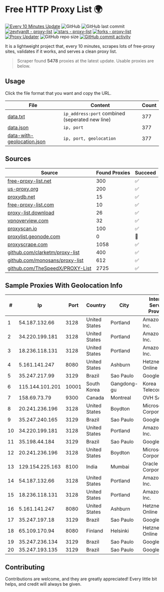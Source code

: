 
# Free HTTP Proxy List 🌍

[![Every 10 Minutes Update](https://github.com/mertguvencli/http-proxy-list/actions/workflows/main.yml/badge.svg?branch=main)](https://github.com/mertguvencli/http-proxy-list/actions/workflows/main.yml)
![GitHub](https://img.shields.io/github/license/mertguvencli/http-proxy-list)
![GitHub last commit](https://img.shields.io/github/last-commit/mertguvencli/http-proxy-list)
[![zevtyardt - proxy-list](https://img.shields.io/static/v1?label=zevtyardt&message=proxy-list&color=blue&logo=github)](https://github.com/zevtyardt/proxy-list "Go to GitHub repo")
[![stars - proxy-list](https://img.shields.io/github/stars/zevtyardt/proxy-list?style=social)](https://github.com/zevtyardt/proxy-list)
[![forks - proxy-list](https://img.shields.io/github/forks/zevtyardt/proxy-list?style=social)](https://github.com/zevtyardt/proxy-list)
[![Proxy Updater](https://github.com/zevtyardt/proxy-list/workflows/Proxy%20Updater/badge.svg)](https://github.com/zevtyardt/proxy-list/actions?query=workflow:"Proxy+Updater")
![GitHub repo size](https://img.shields.io/github/repo-size/zevtyardt/proxy-list)
[![GitHub commit activity](https://img.shields.io/github/commit-activity/m/zevtyardt/proxy-list?logo=commits)](https://github.com/zevtyardt/proxy-list/commits/main)

It is a lightweight project that, every 10 minutes, scrapes lots of free-proxy sites, validates if it works, and serves a clean proxy list.

> Scraper found **5478** proxies at the latest update. Usable proxies are below.

## Usage

Click the file format that you want and copy the URL.

|File|Content|Count|
|----|-------|-----|
|[data.txt](https://raw.githubusercontent.com/mertguvencli/http-proxy-list/main/proxy-list/data.txt)|`ip_address:port` combined (seperated new line)|377|
|[data.json](https://raw.githubusercontent.com/mertguvencli/http-proxy-list/main/proxy-list/data.json)|`ip, port`|377|
|[data-with-geolocation.json](https://raw.githubusercontent.com/mertguvencli/http-proxy-list/main/proxy-list/data-with-geolocation.json)|`ip, port, geolocation`|377|

## Sources

|Source|Found Proxies|Succeed|
|------|-------------|-------|
|[free-proxy-list.net](https://free-proxy-list.net)|300|✅|
|[us-proxy.org](https://www.us-proxy.org)|200|✅|
|[proxydb.net](http://proxydb.net)|15|✅|
|[free-proxy-list.com](https://free-proxy-list.com/?page=&port=&type%5B%5D=http&type%5B%5D=https&up_time=0&search=Search)|10|✅|
|[proxy-list.download](https://www.proxy-list.download/HTTP)|26|✅|
|[vpnoverview.com](https://vpnoverview.com/privacy/anonymous-browsing/free-proxy-servers)|32|✅|
|[proxyscan.io](https://www.proxyscan.io)|100|✅|
|[proxylist.geonode.com](https://proxylist.geonode.com/api/proxy-list?limit=300&page=1&sort_by=lastChecked&sort_type=desc&protocols=http,https)|0|🚫|
|[proxyscrape.com](https://api.proxyscrape.com/v2/?request=displayproxies&protocol=http&timeout=10000&country=all&ssl=all&anonymity=all)|1058|✅|
|[github.com/clarketm/proxy-list](https://raw.githubusercontent.com/clarketm/proxy-list/master/proxy-list-raw.txt)|400|✅|
|[github.com/monosans/proxy-list](https://raw.githubusercontent.com/monosans/proxy-list/main/proxies/http.txt)|612|✅|
|[github.com/TheSpeedX/PROXY-List](https://raw.githubusercontent.com/TheSpeedX/PROXY-List/master/http.txt)|2725|✅|


## Sample Proxies With Geolocation Info

|#|Ip|Port|Country|City|Internet Service Provider|
|-|--|----|-------|----|-------------------------|
|1|54.187.132.66|3128|United States|Portland|Amazon.com, Inc.|
|2|34.220.199.181|3128|United States|Portland|Amazon.com, Inc.|
|3|18.236.118.131|3128|United States|Portland|Amazon.com, Inc.|
|4|5.161.141.247|8080|United States|Ashburn|Hetzner Online GmbH|
|5|35.247.217.99|3129|Brazil|Sao Paulo|Google LLC|
|6|115.144.101.201|10001|South Korea|Gangdong-gu|Korea Telecom|
|7|158.69.73.79|9300|Canada|Montreal|OVH SAS|
|8|20.241.236.196|3128|United States|Boydton|Microsoft Corporation|
|9|35.247.240.165|3129|Brazil|Sao Paulo|Google LLC|
|10|34.220.199.181|3128|United States|Portland|Amazon.com, Inc.|
|11|35.198.44.184|3129|Brazil|Sao Paulo|Google LLC|
|12|20.241.236.196|3128|United States|Boydton|Microsoft Corporation|
|13|129.154.225.163|8100|India|Mumbai|Oracle Corporation|
|14|54.187.132.66|3128|United States|Portland|Amazon.com, Inc.|
|15|18.236.118.131|3128|United States|Portland|Amazon.com, Inc.|
|16|5.161.141.247|8080|United States|Ashburn|Hetzner Online GmbH|
|17|35.247.197.18|3129|Brazil|Sao Paulo|Google LLC|
|18|65.109.170.94|8080|Finland|Helsinki|Hetzner Online GmbH|
|19|35.247.236.134|3129|Brazil|Sao Paulo|Google LLC|
|20|35.247.193.135|3129|Brazil|Sao Paulo|Google LLC|



## Contributing

Contributions are welcome, and they are greatly appreciated! Every
little bit helps, and credit will always be given.

